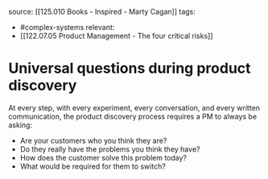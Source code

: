 source: [[125.010 Books - Inspired - Marty Cagan]]
tags:
- #complex-systems 
relevant:
- [[122.07.05 Product Management - The four critical risks]]

# Universal questions during product discovery

At every step, with every experiment, every conversation, and every written communication, the product discovery process requires a PM to always be asking:
- Are your customers who you think they are? 
- Do they really have the problems you think they have? 
- How does the customer solve this problem today? 
- What would be required for them to switch?
